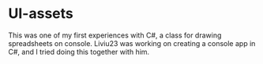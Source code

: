 # UI-assets

This was one of my first experiences with C#, a class for drawing spreadsheets on console.
Liviu23 was working on creating a console app in C#, and I tried doing this together with him.
